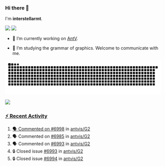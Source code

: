 ### Hi there 👋

I'm **interstellarmt**.

[![](https://img.shields.io/endpoint?url=https://awards.antv.vision/interstellarmt-g2-contributor.json)](https://github.com/antvis/g2)
[![](https://img.shields.io/endpoint?url=https://awards.antv.vision/interstellarmt-gpt-vis-contributor.json)](https://github.com/antvis/gpt-vis)

- 🔭 I’m currently working on [AntV](https://github.com/antvis).

- 📖 I’m studying the grammar of graphics. Welcome to communicate with me.

![](https://raw.githubusercontent.com/interstellarmt/interstellarmt/refs/heads/output/github-contribution-grid-snake.svg)
<div>
  <a href="https://github.com/interstellarmt">
  <img height="180em" src="https://github-readme-stats-eight-theta.vercel.app/api?username=interstellarmt&show_icons=true&include_all_commits=true&count_private=true&theme=tokyonight"/>
</div>
    
### :zap: Recent Activity

<!--START_SECTION:activity-->
1. 🗣 Commented on [#6998](https://github.com/antvis/G2/issues/6998#issuecomment-2983319645) in [antvis/G2](https://github.com/antvis/G2)
2. 🗣 Commented on [#6985](https://github.com/antvis/G2/issues/6985#issuecomment-2983306323) in [antvis/G2](https://github.com/antvis/G2)
3. 🗣 Commented on [#6993](https://github.com/antvis/G2/issues/6993#issuecomment-2983299160) in [antvis/G2](https://github.com/antvis/G2)
4. 🔒 Closed issue [#6993](https://github.com/antvis/G2/issues/6993) in [antvis/G2](https://github.com/antvis/G2)
5. 🔒 Closed issue [#6994](https://github.com/antvis/G2/issues/6994) in [antvis/G2](https://github.com/antvis/G2)
<!--END_SECTION:activity-->

